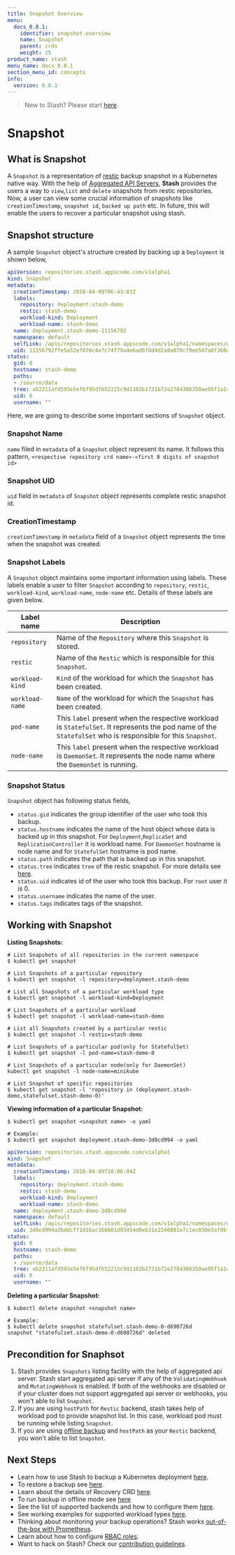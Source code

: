 ```yaml
---
title: Snapshot Overview
menu:
  docs_0.8.1:
    identifier: snapshot-overview
    name: Snapshot
    parent: crds
    weight: 25
product_name: stash
menu_name: docs_0.8.1
section_menu_id: concepts
info:
  version: 0.8.1
---
```


> New to Stash? Please start [here](/docs/0.8.1/concepts/README).

# Snapshot

## What is Snapshot
A `Snapshot` is a representation of [restic](https://restic.net/) backup snapshot in a Kubernetes native way. With the help of [Aggregated API Servers](https://github.com/kubernetes/community/blob/master/contributors/design-proposals/api-machinery/aggregated-api-servers.md), **Stash** provides the users a way to `view`,`list` and `delete` snapshots from restic repositories. Now, a user can view some crucial information of snapshots like `creationTimestamp`, `snapshot id`, `backed up path`  etc. In future, this will enable the users to recover a particular snapshot using stash.

## Snapshot structure
A sample `Snapshot` object's structure created by backing up a `Deployment` is shown below,

```yaml
apiVersion: repositories.stash.appscode.com/v1alpha1
kind: Snapshot
metadata:
  creationTimestamp: 2018-04-09T06:43:03Z
  labels:
    repository: deployment.stash-demo
    restic: stash-demo
    workload-kind: Deployment
    workload-name: stash-demo
  name: deployment.stash-demo-11156792
  namespace: default
  selfLink: /apis/repositories.stash.appscode.com/v1alpha1/namespaces/default/snapshots/deployment.stash-demo-11156792
  uid: 11156792ffe5a52ef076c4e7c74f79a4e6ad6f8d4d2a8a078cf9ee507a8f360c
status:
  gid: 0
  hostname: stash-demo
  paths:
  - /source/data
  tree: ab2311afd593e5ef6f95df652215c9d1102b1731b72e2784386350ae95f1a145
  uid: 0
  username: ""

```

Here, we are going to describe some important sections of `Snapshot` object.

### Snapshot Name

`name` filed in `metadata` of a `Snapshot` object represent its name. It follows this pattern,
`<respective repository crd name>-<first 8 digits of snapshot id>`

### Snapshot UID

`uid` field in `metadata` of `Snapshot` object represents complete restic snapshot id.

### CreationTimestamp
`creationTimestamp` in `metadata` field of a `Snapshot` object represents the time when the snapshot was created.

### Snapshot Labels

A `Snapshot` object maintains some important information using labels. These labels enable a user to filter `Snapshot` according to `repository`, `restic`, `workload-kind`, `workload-name`, `node-name` etc. Details of these labels are given below.

| Label name      | Description                                                                                                                                                 |
| --------------- | ------------------------------------------------------------------------------------------------------------------------------------------------------------|
| `repository`    | Name of the `Repository`  where this `Snapshot` is stored.                                                                                                  |
| `restic`        | Name of the `Restic` which is responsible for this `Snapshot`.                                                                                              |
| `workload-kind` | `Kind` of the workload for which the `Snapshot` has been created.                                                                                           |
| `workload-name` | `Name` of the workload for which the `Snapshot` has been created.                                                                                           |
| `pod-name`      | This `label` present when the respective workload is `StatefulSet`. It represents the pod name of the `StatefulSet` who is responsible for this `Snapshot`. |
| `node-name`     | This `label` present when the respective workload is `DaemonSet`. It represents the node name where the `DaemonSet` is running.                             |

### Snapshot Status

`Snapshot` object has following status fields,

* `status.gid` indicates the group identifier of the user who took this backup.
* `status.hostname` indicates the name of the host object whose data is backed up in this snapshot. For `Deployment`,`ReplicaSet` and `ReplicationController` it is workload name. For `DaemonSet` hostname is node name and for `StatefulSet` hostname is pod name.
* `status.path` indicates the path that is backed up in this snapshot.
* `status.tree` indicates `tree` of the restic snapshot. For more details see [here](https://restic.readthedocs.io/en/stable/100_references.html#trees-and-data).
* `status.uid` indicates id of the user who took this backup. For `root` user it is 0.
* `status.username` indicates the name of the user.
* `status.tags` indicates tags of the snapshot.

## Working with Snapshot

**Listing Snapshots:**

```console
# List Snapshots of all repositories in the current namespace
$ kubectl get snapshot

# List Snapshots of a particular repository
$ kubectl get snapshot -l repository=deployment.stash-demo

# List all Snapshots of a particular workload type
$ kubectl get snapshot -l workload-kind=Deployment

# List Snapshots of a particular workload
$ kubectl get snapshot -l workload-name=stash-demo

# List all Snapshots created by a particular restic
$ kubectl get snapshot -l restic=stash-demo

# List Snapshots of a particular pod(only for StatefulSet)
$ kubectl get snapshot -l pod-name=stash-demo-0

# List Snapshots of a particular node(only for DaemonSet)
kubectl get snapshot -l node-name=minikube

# List Snapshot of specific repositories
$ kubectl get snapshot -l 'repository in (deployment.stash-demo,statefulset.stash-demo-0)'
```

**Viewing information of a particular Snapshot:**

```console
$ kubectl get snapshot <snapshot name> -o yaml

# Example:
$ kubectl get snapshot deployment.stash-demo-3d8cd994 -o yaml
```

```yaml
apiVersion: repositories.stash.appscode.com/v1alpha1
kind: Snapshot
metadata:
  creationTimestamp: 2018-04-09T10:06:04Z
  labels:
    repository: deployment.stash-demo
    restic: stash-demo
    workload-kind: Deployment
    workload-name: stash-demo
  name: deployment.stash-demo-3d8cd994
  namespace: default
  selfLink: /apis/repositories.stash.appscode.com/v1alpha1/namespaces/default/snapshots/deployment.stash-demo-3d8cd994
  uid: 3d8cd994a3bddcff1d16ac166601d93454d0eb31e2240801e7c1ec030e5af0bf
status:
  gid: 0
  hostname: stash-demo
  paths:
  - /source/data
  tree: ab2311afd593e5ef6f95df652215c9d1102b1731b72e2784386350ae95f1a145
  uid: 0
  username: ""
```

**Deleting a particular Snapshot:**

```console
$ kubectl delete snapshot <snapshot name>

# Example:
$ kubectl delete snapshot statefulset.stash-demo-0-d690726d
snapshot "statefulset.stash-demo-0-d690726d" deleted

```

## Precondition for Snaphsot

1. Stash provides `Snapshots` listing facility with the help of aggregated api server. Stash start aggregated api server if any of the `ValidatingWebhook` and `MutatingWebhook` is enabled. If both of the webhooks are disabled or if your cluster does not support aggregated api server or webhooks, you won't able to list `Snapshot`.
2. If you are using `hostPath` for `Restic` backend, stash takes help of workload pod to provide snapshot list. In this case, workload pod must be running while listing `Snapshot`.
3. If you are using [offline backup](/docs/0.8.1/guides/offline_backup) and `hostPath` as your `Restic` backend, you won't able to list `Snapshot`.

## Next Steps

- Learn how to use Stash to backup a Kubernetes deployment [here](/docs/0.8.1/guides/backup).
- To restore a backup see [here](/docs/0.8.1/guides/restore).
- Learn about the details of Recovery CRD [here](/docs/0.8.1/concepts/crds/recovery).
- To run backup in offline mode see [here](/docs/0.8.1/guides/offline_backup)
- See the list of supported backends and how to configure them [here](/docs/0.8.1/guides/backends/overview).
- See working examples for supported workload types [here](/docs/0.8.1/guides/workloads).
- Thinking about monitoring your backup operations? Stash works [out-of-the-box with Prometheus](/docs/0.8.1/guides/monitoring/overview).
- Learn about how to configure [RBAC roles](/docs/0.8.1/guides/rbac).
- Want to hack on Stash? Check our [contribution guidelines](/docs/0.8.1/CONTRIBUTING).
